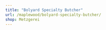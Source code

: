 ```yaml
---
title: "Bolyard Specialty Butcher"
url: /maplewood/bolyard-specialty-butcher/
shop: Metzgerei
---
```

